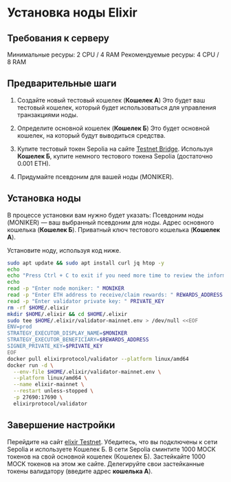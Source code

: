 # Установка ноды Elixir

## Требования к серверу
Минимальные ресуры: 2 CPU / 4 RAM
Рекомендуемые ресуры: 4 CPU / 8 RAM

## Предварительные шаги
1. Создайте новый тестовый кошелек (**Кошелек А**)
Это будет ваш тестовый кошелек, который будет использоваться для управления транзакциями ноды.

2. Определите основной кошелек (**Кошелек Б**)
Это будет основной кошелек, на который будут выводиться средства.

3. Купите тестовый токен Sepolia на сайте [Testnet Bridge](testnetbridge.com/sepolia).
Используя **Кошелек Б**, купите немного тестового токена Sepolia (достаточно 0.001 ETH).

4. Придумайте псевдоним для вашей ноды (MONIKER).

## Установка ноды
В процессе установки вам нужно будет указать:
Псевдоним ноды (MONIKER) — ваш выбранный псевдоним для ноды.
Адрес основного кошелька (**Кошелек Б**).
Приватный ключ тестового кошелька (**Кошелек А**).

Установите ноду, используя код ниже.

```bash
sudo apt update && sudo apt install curl jq htop -y
echo
echo "Press Ctrl + C to exit if you need more time to review the information below:"
echo
read -p "Enter node moniker: " MONIKER
read -p "Enter ETH address to receive/claim rewards: " REWARDS_ADDRESS
read -p "Enter validator private key: " PRIVATE_KEY
rm -rf $HOME/.elixir
mkdir $HOME/.elixir && cd $HOME/.elixir
sudo tee $HOME/.elixir/validator-mainnet.env > /dev/null <<EOF
ENV=prod
STRATEGY_EXECUTOR_DISPLAY_NAME=$MONIKER
STRATEGY_EXECUTOR_BENEFICIARY=$REWARDS_ADDRESS
SIGNER_PRIVATE_KEY=$PRIVATE_KEY
EOF
docker pull elixirprotocol/validator --platform linux/amd64
docker run -d \
  --env-file $HOME/.elixir/validator-mainnet.env \
  --platform linux/amd64 \
  --name elixir-mainnet \
  --restart unless-stopped \
  -p 27690:17690 \
  elixirprotocol/validator
```

## Завершение настройки
Перейдите на сайт [elixir Testnet](testnet-3.elixir.xyz).
Убедитесь, что вы подключены к сети Sepolia и используете Кошелек Б.
В сети Sepolia сминтите 1000 MOCK токенов на свой основной кошелек (Кошелек Б).
Застейкайте 1000 MOCK токенов на этом же сайте.
Делегируйте свои застейканные токены валидатору (введите адрес **кошелька А**).
